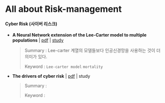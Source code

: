 # All about Risk-management

#### Cyber Risk (사이버 리스크)

- **A Neural Network extension of the Lee-Carter model to multiple populations** | [pdf](./papers/Richman_and_Wuthrich_AAS_2021.pdf) | [study](https://newindow.tistory.com/319)

  > Summary : Lee-carter 계열의 모델들보다 인공신경망을 사용하는 것이 더 의미가 있다.
  >
  > Keyword : `Lee-carter model` `mortality`

- **The drivers of cyber risk** | [pdf](./papers/Aldasoro_et_al_JFS_2022.pdf) | study

  > Summary : 
  >
  > Keyword : 

